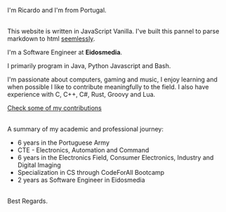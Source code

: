 I'm Ricardo and I'm from Portugal.

<br>This website is written in JavaScript Vanilla. I've built this pannel to parse markdown to html <ins>seemlessly</ins>.

I'm a Software Engineer at **Eidosmedia**.

I primarily program in Java, Python Javascript and Bash.

I'm passionate about computers, gaming and music, I enjoy learning and when possible I like to contribute meaningfully to the field. I also have experience with C, C++, C#, Rust, Groovy and Lua.

[Check some of my contributions](www.something.com)

<br>A summary of my academic and professional journey:

* 6 years in the Portuguese Army
* CTE - Electronics, Automation and Command
* 6 years in the Electronics Field, Consumer Electronics, Industry and Digital Imaging
* Specialization in CS through CodeForAll Bootcamp
* 2 years as Software Engineer in Eidosmedia

<br>Best Regards.
